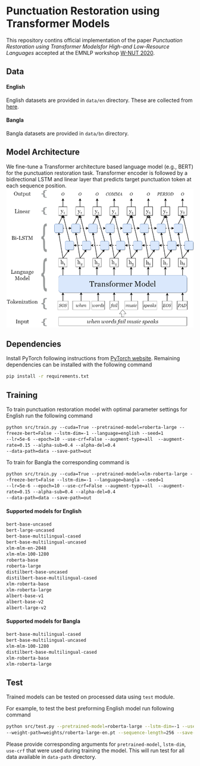 # Punctuation Restoration using Transformer Models

This repository contins official implementation of the paper *Punctuation Restoration using Transformer Modelsfor High-and Low-Resource Languages* accepted at the EMNLP workshop [W-NUT 2020](http://noisy-text.github.io/2020/).


## Data

#### English
English datasets are provided in `data/en` directory. These are collected from [here](https://drive.google.com/file/d/0B13Cc1a7ebTuMElFWGlYcUlVZ0k/view).

#### Bangla
Bangla datasets are provided in `data/bn` directory.


## Model Architecture
We fine-tune a Transformer architecture based language model (e.g., BERT) for the punctuation restoration task.
Transformer encoder is followed by a bidirectional LSTM and linear layer that predicts target punctuation token at
each sequence position.
![](./assets/model_architectue.png)


## Dependencies
Install PyTorch following instructions from [PyTorch website](https://pytorch.org/get-started/locally/). Remaining
dependencies can be installed with the following command
```bash
pip install -r requirements.txt
```


## Training
To train punctuation restoration model with optimal parameter settings for English run the following command
```
python src/train.py --cuda=True --pretrained-model=roberta-large --freeze-bert=False --lstm-dim=-1 --language=english --seed=1
--lr=5e-6 --epoch=10 --use-crf=False --augment-type=all  --augment-rate=0.15 --alpha-sub=0.4 --alpha-del=0.4
--data-path=data --save-path=out
```
To train for Bangla the corresponding command is
```
python src/train.py --cuda=True --pretrained-model=xlm-roberta-large --freeze-bert=False --lstm-dim=-1 --language=bangla --seed=1
--lr=5e-6 --epoch=10 --use-crf=False --augment-type=all  --augment-rate=0.15 --alpha-sub=0.4 --alpha-del=0.4
--data-path=data --save-path=out
```

#### Supported models for English
```
bert-base-uncased
bert-large-uncased
bert-base-multilingual-cased
bert-base-multilingual-uncased
xlm-mlm-en-2048
xlm-mlm-100-1280
roberta-base
roberta-large
distilbert-base-uncased
distilbert-base-multilingual-cased
xlm-roberta-base
xlm-roberta-large
albert-base-v1
albert-base-v2
albert-large-v2
```

#### Supported models for Bangla
```
bert-base-multilingual-cased
bert-base-multilingual-uncased
xlm-mlm-100-1280
distilbert-base-multilingual-cased
xlm-roberta-base
xlm-roberta-large
```

## Test
Trained models can be tested on processed data using `test` module.

For example, to test the best preforming English model run following command
```bash
python src/test.py --pretrained-model=roberta-large --lstm-dim=-1 --use-crf=False --data-path=data/test
--weight-path=weights/roberta-large-en.pt --sequence-length=256 --save-path=out
```
Please provide corresponding arguments for `pretrained-model`, `lstm-dim`, `use-crf` that were used during training the
model. This will run test for all data available in `data-path` directory.
